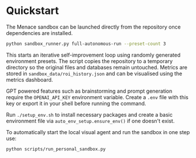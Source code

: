 # Quickstart

The Menace sandbox can be launched directly from the repository once dependencies are installed.

```bash
python sandbox_runner.py full-autonomous-run --preset-count 3
```

This starts an iterative self-improvement loop using randomly generated environment presets. The script copies the repository to a temporary directory so the original files and databases remain untouched. Metrics are stored in `sandbox_data/roi_history.json` and can be visualised using the metrics dashboard.

GPT powered features such as brainstorming and prompt generation require the `OPENAI_API_KEY` environment variable. Create a `.env` file with this key or export it in your shell before running the command.

Run `./setup_env.sh` to install necessary packages and create a basic environment file via `auto_env_setup.ensure_env()` if one doesn't exist.

To automatically start the local visual agent and run the sandbox in one step use:
```bash
python scripts/run_personal_sandbox.py
```
